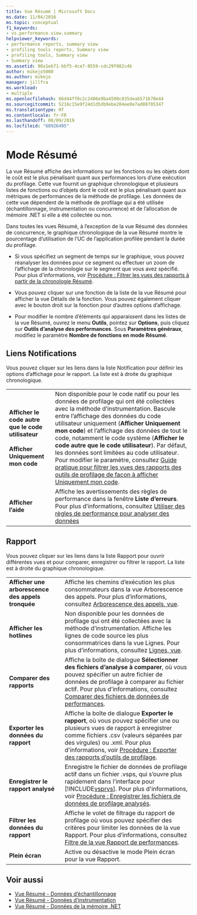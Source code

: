 ```yaml
---
title: Vue Résumé | Microsoft Docs
ms.date: 11/04/2016
ms.topic: conceptual
f1_keywords:
- vs.performance.view.summary
helpviewer_keywords:
- performance reports, summary view
- profiling tools reports, Summary view
- profiling tools, Summary view
- Summary view
ms.assetid: 98a1eb71-bbf5-4ce7-8559-cdc29f082c4b
author: mikejo5000
ms.author: mikejo
manager: jillfra
ms.workload:
- multiple
ms.openlocfilehash: 66d44ff0c2c2406e9ba4508c835deab571b70e44
ms.sourcegitcommit: 5216c15e9f24d1d5db9ebe204ee0e7ad08705347
ms.translationtype: HT
ms.contentlocale: fr-FR
ms.lasthandoff: 08/09/2019
ms.locfileid: "68926495"
---
```

# <a name="summary-view"></a>Mode Résumé
La vue Résumé affiche des informations sur les fonctions ou les objets dont le coût est le plus pénalisant quant aux performances lors d’une exécution du profilage. Cette vue fournit un graphique chronologique et plusieurs listes de fonctions ou d’objets dont le coût est le plus pénalisant quant aux métriques de performances de la méthode de profilage. Les données de cette vue dépendent de la méthode de profilage qui a été utilisée (échantillonnage, instrumentation ou concurrence) et de l’allocation de mémoire .NET si elle a été collectée ou non.

 Dans toutes les vues Résumé, à l’exception de la vue Résumé des données de concurrence, le graphique chronologique de la vue Résumé montre le pourcentage d’utilisation de l’UC de l’application profilée pendant la durée du profilage.

- Si vous spécifiez un segment de temps sur le graphique, vous pouvez réanalyser les données pour ce segment ou effectuer un zoom de l’affichage de la chronologie sur le segment que vous avez spécifié. Pour plus d'informations, voir [Procédure : Filtrer les vues des rapports à partir de la chronologie Résumé](../profiling/how-to-filter-report-views-from-the-summary-timeline.md).

- Vous pouvez cliquer sur une fonction de la liste de la vue Résumé pour afficher la vue Détails de la fonction. Vous pouvez également cliquer avec le bouton droit sur la fonction pour d’autres options d’affichage.

- Pour modifier le nombre d’éléments qui apparaissent dans les listes de la vue Résumé, ouvrez le menu **Outils**, pointez sur **Options**, puis cliquez sur **Outils d’analyse des performances**. Sous **Paramètres généraux**, modifiez le paramètre **Nombre de fonctions en mode Résumé**.

## <a name="notifications-links"></a>Liens Notifications
 Vous pouvez cliquer sur les liens dans la liste Notification pour définir les options d’affichage pour le rapport. La liste est à droite du graphique chronologique.

|||
|-|-|
|**Afficher le code autre que le code utilisateur**<br /><br /> **Afficher Uniquement mon code**|Non disponible pour le code natif ou pour les données de profilage qui ont été collectées avec la méthode d’instrumentation. Bascule entre l’affichage des données du code utilisateur uniquement (**Afficher Uniquement mon code**) et l’affichage des données de tout le code, notamment le code système (**Afficher le code autre que le code utilisateur**). Par défaut, les données sont limitées au code utilisateur. Pour modifier le paramètre, consultez [Guide pratique pour filtrer les vues des rapports des outils de profilage de façon à afficher Uniquement mon code](../profiling/how-to-filter-profiling-tools-report-views-to-display-just-my-code.md).|
|**Afficher l’aide**|Affiche les avertissements des règles de performance dans la fenêtre **Liste d’erreurs**. Pour plus d’informations, consultez [Utiliser des règles de performance pour analyser des données](../profiling/using-performance-rules-to-analyze-data.md)|

## <a name="report"></a>Rapport
 Vous pouvez cliquer sur les liens dans la liste Rapport pour ouvrir différentes vues et pour comparer, enregistrer ou filtrer le rapport. La liste est à droite du graphique chronologique.

| | |
|----------------------------| - |
| **Afficher une arborescence des appels tronquée** | Affiche les chemins d’exécution les plus consommateurs dans la vue Arborescence des appels. Pour plus d’informations, consultez [Arborescence des appels, vue](../profiling/call-tree-view.md). |
| **Afficher les hotlines** | Non disponible pour les données de profilage qui ont été collectées avec la méthode d’instrumentation. Affiche les lignes de code source les plus consommatrices dans la vue Lignes. Pour plus d’informations, consultez [Lignes, vue](../profiling/lines-view.md). |
| **Comparer des rapports** | Affiche la boîte de dialogue **Sélectionner des fichiers d’analyse à comparer**, où vous pouvez spécifier un autre fichier de données de profilage à comparer au fichier actif. Pour plus d’informations, consultez [Comparer des fichiers de données de performances](../profiling/comparing-performance-data-files.md). |
| **Exporter les données du rapport** | Affiche la boîte de dialogue **Exporter le rapport**, où vous pouvez spécifier une ou plusieurs vues de rapport à enregistrer comme fichiers .csv (valeurs séparées par des virgules) ou .xml. Pour plus d'informations, voir [Procédure : Exporter des rapports d’outils de profilage](/previous-versions/visualstudio/visual-studio-2010/ms182394\(v\=vs.100\)). |
| **Enregistrer le rapport analysé** | Enregistre le fichier de données de profilage actif dans un fichier .vsps, qui s’ouvre plus rapidement dans l’interface pour [!INCLUDE[vsprvs](../code-quality/includes/vsprvs_md.md)]. Pour plus d'informations, voir [Procédure : Enregistrer les fichiers de données de profilage analysés](/previous-versions/visualstudio/visual-studio-2010/bb763106\(v\=vs.100\)). |
| **Filtrer les données du rapport** | Affiche le volet de filtrage du rapport de profilage où vous pouvez spécifier des critères pour limiter les données de la vue Rapport. Pour plus d’informations, consultez [Filtre de la vue Rapport de performances](../profiling/performance-report-view-filter.md). |
| **Plein écran** | Active ou désactive le mode Plein écran pour la vue Rapport. |

## <a name="see-also"></a>Voir aussi
- [Vue Résumé - Données d’échantillonnage](../profiling/summary-view-sampling-data.md)
- [Vue Résumé - Données d’instrumentation](../profiling/summary-view-instrumentation-data.md)
- [Vue Résumé - Données de la mémoire .NET](../profiling/summary-view-dotnet-memory-data.md)